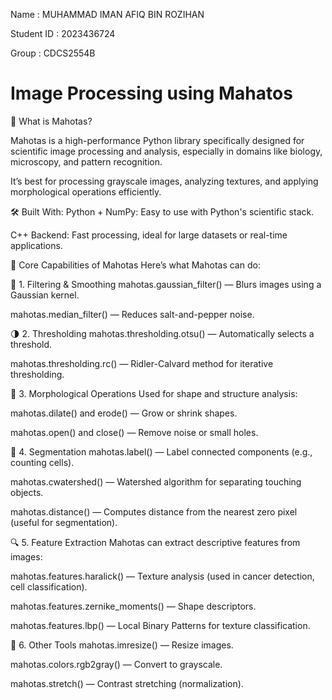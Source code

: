 Name : MUHAMMAD IMAN AFIQ BIN ROZIHAN

Student ID : 2023436724

Group : CDCS2554B

# Image Processing using Mahatos


🧪 What is Mahotas?



Mahotas is a high-performance Python library specifically designed for scientific image processing and analysis, especially in domains like biology, microscopy, and pattern recognition.

It’s best for processing grayscale images, analyzing textures, and applying morphological operations efficiently.

🛠️ Built With:
Python + NumPy: Easy to use with Python's scientific stack.

C++ Backend: Fast processing, ideal for large datasets or real-time applications.






🧰 Core Capabilities of Mahotas
Here’s what Mahotas can do:

🧹 1. Filtering & Smoothing
mahotas.gaussian_filter() — Blurs images using a Gaussian kernel.

mahotas.median_filter() — Reduces salt-and-pepper noise.

🌗 2. Thresholding
mahotas.thresholding.otsu() — Automatically selects a threshold.

mahotas.thresholding.rc() — Ridler-Calvard method for iterative thresholding.

🔳 3. Morphological Operations
Used for shape and structure analysis:

mahotas.dilate() and erode() — Grow or shrink shapes.

mahotas.open() and close() — Remove noise or small holes.

🧬 4. Segmentation
mahotas.label() — Label connected components (e.g., counting cells).

mahotas.cwatershed() — Watershed algorithm for separating touching objects.

mahotas.distance() — Computes distance from the nearest zero pixel (useful for segmentation).

🔍 5. Feature Extraction
Mahotas can extract descriptive features from images:

mahotas.features.haralick() — Texture analysis (used in cancer detection, cell classification).

mahotas.features.zernike_moments() — Shape descriptors.

mahotas.features.lbp() — Local Binary Patterns for texture classification.

🧪 6. Other Tools
mahotas.imresize() — Resize images.

mahotas.colors.rgb2gray() — Convert to grayscale.

mahotas.stretch() — Contrast stretching (normalization).
